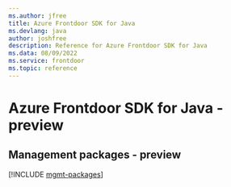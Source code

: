 ```yaml
---
ms.author: jfree
title: Azure Frontdoor SDK for Java
ms.devlang: java
author: joshfree
description: Reference for Azure Frontdoor SDK for Java
ms.data: 08/09/2022
ms.service: frontdoor
ms.topic: reference
---
```

# Azure Frontdoor SDK for Java - preview

## Management packages - preview
[!INCLUDE [mgmt-packages](frontdoor-mgmt-index.md)]